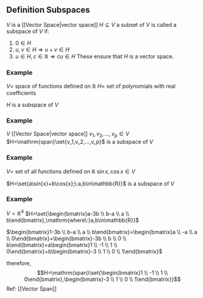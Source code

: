 ## Definition Subspaces
$V$ is a [[Vector Space|vector space]]
$H\subseteq V$ a subset of $V$ is called a subspace of $V$ if:
1. $0\in H$
2. $u,v\in{H}\Rightarrow u+v\in H$
3. $u\in H,c\in\mathbb{R}\Rightarrow cu\in H$
These ensure that $H$ is a vector space. 

### Example
$V=$ space of functions defined on $\mathbb{R}$
$H=$ set of polynomials with real coefficients

$H$ is a subspace of $V$

### Example
$V$ [[Vector Space|vector space]]
$v_1,v_2,...,v_p\in{V}$
$H=\mathrm{span}\set{v_1,v_2,...,v_p}$ is a subspace of $V$

### Example
$V=$ set of all functions defined on $\mathbb{R}$
$\sin{x},\cos{x}\in V$

$H=\set{a\sin{x}+b\cos{x};\:a,b\in\mathbb{R}}$ is a subspace of $V$

### Example
$V=\mathbb{R}^4$
$H=\set{\begin{bmatrix}a-3b \\ b-a \\ a \\ b\end{bmatrix},\mathrm{where\:}a,b\in\mathbb{R}}$

$\begin{bmatrix}1-3b \\ b-a \\ a \\ b\end{bmatrix}=\begin{bmatrix}a \\ -a \\ a \\ 0\end{bmatrix}+\begin{bmatrix}-3b \\ b \\ 0 \\ b\end{bmatrix}=a\begin{bmatrix}1 \\ -1 \\ 1 \\ 0\end{bmatrix}+b\begin{bmatrix}-3 \\ 1 \\ 0 \\ 1\end{bmatrix}$

therefore, $$H=\mathrm{span}\set{\begin{bmatrix}1 \\ -1 \\ 1 \\ 0\end{bmatrix},\begin{bmatrix}-3 \\ 1 \\ 0 \\ 1\end{bmatrix}}$$
Ref: [[Vector Span]]
